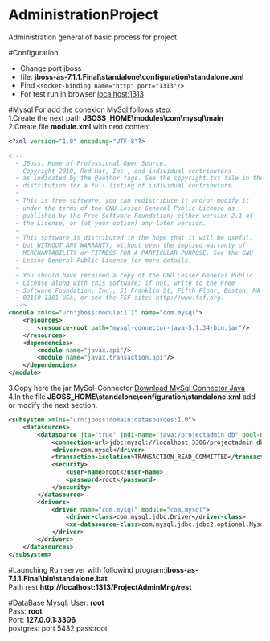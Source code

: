 AdministrationProject
=====================

Administration general of basic process for project.

#Configuration
- Change port jboss
- file: **jboss-as-7.1.1.Final\standalone\configuration\standalone.xml**
- Find ```<socket-binding name="http" port="1313"/>```
- For test run in browser [localhost:1313](http://localhost:1313/)

#Mysql
For add the conexion MySql follows step.  
1.Create the next path **JBOSS_HOME\modules\com\mysql\main**  
2.Create file **module.xml** with next content  
```xml
<?xml version="1.0" encoding="UTF-8"?>

<!--
  ~ JBoss, Home of Professional Open Source.
  ~ Copyright 2010, Red Hat, Inc., and individual contributors
  ~ as indicated by the @author tags. See the copyright.txt file in the
  ~ distribution for a full listing of individual contributors.
  ~
  ~ This is free software; you can redistribute it and/or modify it
  ~ under the terms of the GNU Lesser General Public License as
  ~ published by the Free Software Foundation; either version 2.1 of
  ~ the License, or (at your option) any later version.
  ~
  ~ This software is distributed in the hope that it will be useful,
  ~ but WITHOUT ANY WARRANTY; without even the implied warranty of
  ~ MERCHANTABILITY or FITNESS FOR A PARTICULAR PURPOSE. See the GNU
  ~ Lesser General Public License for more details.
  ~
  ~ You should have received a copy of the GNU Lesser General Public
  ~ License along with this software; if not, write to the Free
  ~ Software Foundation, Inc., 51 Franklin St, Fifth Floor, Boston, MA
  ~ 02110-1301 USA, or see the FSF site: http://www.fsf.org.
  -->
<module xmlns="urn:jboss:module:1.1" name="com.mysql">
    <resources>
        <resource-root path="mysql-connector-java-5.1.34-bin.jar"/>
    </resources>
    <dependencies>
        <module name="javax.api"/>
        <module name="javax.transaction.api"/>
    </dependencies>
</module>
```
3.Copy here the jar MySql-Connector [Download MySql Connector Java](http://dev.mysql.com/downloads/connector/j/)  
4.In the file **JBOSS_HOME\standalone\configuration\standalone.xml** add or modify the next section.
```xml
<subsystem xmlns="urn:jboss:domain:datasources:1.0">
    <datasources>
        <datasource jta="true" jndi-name="java:/projectadmin_db" pool-name="projectadmin_db">
            <connection-url>jdbc:mysql://localhost:3306/projectadmin_db</connection-url>
            <driver>com.mysql</driver>
            <transaction-isolation>TRANSACTION_READ_COMMITTED</transaction-isolation>
            <security>
                <user-name>root</user-name>
                <password>root</password>
            </security>
        </datasource>
        <drivers>
            <driver name="com.mysql" module="com.mysql">
                <driver-class>com.mysql.jdbc.Driver</driver-class>
                <xa-datasource-class>com.mysql.jdbc.jdbc2.optional.MysqlXADataSource</xa-datasource-class>
            </driver>
        </drivers>
    </datasources>
</subsystem>
```

#Launching
Run server with followind program:**jboss-as-7.1.1.Final\bin\standalone.bat**  
Path rest **http://localhost:1313/ProjectAdminMng/rest**

#DataBase
Mysql:
User: **root**  
Pass: **root**  
Port: **127.0.0.1:3306**  
postgres: port 5432
pass:root

